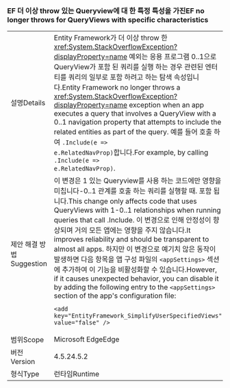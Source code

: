 ### <a name="ef-no-longer-throws-for-queryviews-with-specific-characteristics"></a><span data-ttu-id="190bb-101">EF 더 이상 throw 있는 Queryview에 대 한 특정 특성을 가진</span><span class="sxs-lookup"><span data-stu-id="190bb-101">EF no longer throws for QueryViews with specific characteristics</span></span>

|   |   |
|---|---|
|<span data-ttu-id="190bb-102">설명</span><span class="sxs-lookup"><span data-stu-id="190bb-102">Details</span></span>|<span data-ttu-id="190bb-103">Entity Framework가 더 이상 throw 한 <xref:System.StackOverflowException?displayProperty=name> 예외는 응용 프로그램 0..1으로 QueryView가 포함 된 쿼리를 실행 하는 경우 관련된 엔터티를 쿼리의 일부로 포함 하려고 하는 탐색 속성입니다.</span><span class="sxs-lookup"><span data-stu-id="190bb-103">Entity Framework no longer throws a <xref:System.StackOverflowException?displayProperty=name> exception when an app executes a query that involves a QueryView with a 0..1 navigation property that attempts to include the related entities as part of the query.</span></span> <span data-ttu-id="190bb-104">예를 들어 호출 하 여 <code>.Include(e =&gt; e.RelatedNavProp)</code>합니다.</span><span class="sxs-lookup"><span data-stu-id="190bb-104">For example, by calling <code>.Include(e =&gt; e.RelatedNavProp)</code>.</span></span>|
|<span data-ttu-id="190bb-105">제안 해결 방법</span><span class="sxs-lookup"><span data-stu-id="190bb-105">Suggestion</span></span>|<span data-ttu-id="190bb-106">이 변경은 1 있는 Queryview를 사용 하는 코드에만 영향을 미칩니다-0..1 관계를 호출 하는 쿼리를 실행할 때. 포함 됩니다.</span><span class="sxs-lookup"><span data-stu-id="190bb-106">This change only affects code that uses QueryViews with 1-0..1 relationships when running queries that call .Include.</span></span> <span data-ttu-id="190bb-107">이 변경으로 인해 안정성이 향상되며 거의 모든 앱에는 영향을 주지 않습니다.</span><span class="sxs-lookup"><span data-stu-id="190bb-107">It improves reliability and should be transparent to almost all apps.</span></span> <span data-ttu-id="190bb-108">하지만 이 변경으로 예기치 않은 동작이 발생하면 다음 항목을 앱 구성 파일의 <code>&lt;appSettings&gt;</code> 섹션에 추가하여 이 기능을 비활성화할 수 있습니다.</span><span class="sxs-lookup"><span data-stu-id="190bb-108">However, if it causes unexpected behavior, you can disable it by adding the following entry to the <code>&lt;appSettings&gt;</code> section of the app's configuration file:</span></span><pre><code class="language-xml">&lt;add key=&quot;EntityFramework_SimplifyUserSpecifiedViews&quot; value=&quot;false&quot; /&gt;&#13;&#10;</code></pre>|
|<span data-ttu-id="190bb-109">범위</span><span class="sxs-lookup"><span data-stu-id="190bb-109">Scope</span></span>|<span data-ttu-id="190bb-110">Microsoft Edge</span><span class="sxs-lookup"><span data-stu-id="190bb-110">Edge</span></span>|
|<span data-ttu-id="190bb-111">버전</span><span class="sxs-lookup"><span data-stu-id="190bb-111">Version</span></span>|<span data-ttu-id="190bb-112">4.5.2</span><span class="sxs-lookup"><span data-stu-id="190bb-112">4.5.2</span></span>|
|<span data-ttu-id="190bb-113">형식</span><span class="sxs-lookup"><span data-stu-id="190bb-113">Type</span></span>|<span data-ttu-id="190bb-114">런타임</span><span class="sxs-lookup"><span data-stu-id="190bb-114">Runtime</span></span>|

